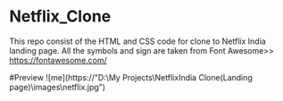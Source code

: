 # Netflix_Clone
This repo consist of the HTML and CSS code for clone to Netflix India landing page.
All the symbols and sign are taken from Font Awesome>> https://fontawesome.com/


#Preview
![me](https://"D:\My Projects\NetflixIndia Clone(Landing page)\images\netflix.jpg")
